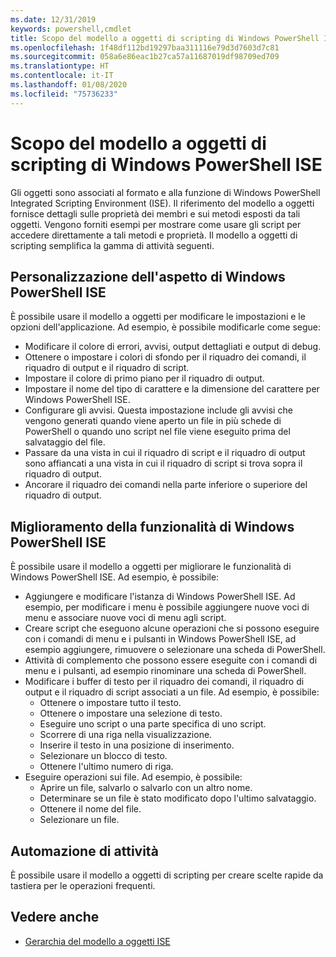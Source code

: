 ```yaml
---
ms.date: 12/31/2019
keywords: powershell,cmdlet
title: Scopo del modello a oggetti di scripting di Windows PowerShell ISE
ms.openlocfilehash: 1f48df112bd19297baa311116e79d3d7603d7c81
ms.sourcegitcommit: 058a6e86eac1b27ca57a11687019df98709ed709
ms.translationtype: HT
ms.contentlocale: it-IT
ms.lasthandoff: 01/08/2020
ms.locfileid: "75736233"
---
```

# <a name="purpose-of-the-windows-powershell-ise-scripting-object-model"></a>Scopo del modello a oggetti di scripting di Windows PowerShell ISE

Gli oggetti sono associati al formato e alla funzione di Windows PowerShell Integrated Scripting Environment (ISE). Il riferimento del modello a oggetti fornisce dettagli sulle proprietà dei membri e sui metodi esposti da tali oggetti. Vengono forniti esempi per mostrare come usare gli script per accedere direttamente a tali metodi e proprietà. Il modello a oggetti di scripting semplifica la gamma di attività seguenti.

## <a name="customizing-the-appearance-of-windows-powershell-ise"></a>Personalizzazione dell'aspetto di Windows PowerShell ISE

È possibile usare il modello a oggetti per modificare le impostazioni e le opzioni dell'applicazione. Ad esempio, è possibile modificarle come segue:

- Modificare il colore di errori, avvisi, output dettagliati e output di debug.
- Ottenere o impostare i colori di sfondo per il riquadro dei comandi, il riquadro di output e il riquadro di script.
- Impostare il colore di primo piano per il riquadro di output.
- Impostare il nome del tipo di carattere e la dimensione del carattere per Windows PowerShell ISE.
- Configurare gli avvisi. Questa impostazione include gli avvisi che vengono generati quando viene aperto un file in più schede di PowerShell o quando uno script nel file viene eseguito prima del salvataggio del file.
- Passare da una vista in cui il riquadro di script e il riquadro di output sono affiancati a una vista in cui il riquadro di script si trova sopra il riquadro di output.
- Ancorare il riquadro dei comandi nella parte inferiore o superiore del riquadro di output.

## <a name="enhancing-the-functionality-of-windows-powershell-ise"></a>Miglioramento della funzionalità di Windows PowerShell ISE

È possibile usare il modello a oggetti per migliorare le funzionalità di Windows PowerShell ISE. Ad esempio, è possibile:

- Aggiungere e modificare l'istanza di Windows PowerShell ISE. Ad esempio, per modificare i menu è possibile aggiungere nuove voci di menu e associare nuove voci di menu agli script.
- Creare script che eseguono alcune operazioni che si possono eseguire con i comandi di menu e i pulsanti in Windows PowerShell ISE, ad esempio aggiungere, rimuovere o selezionare una scheda di PowerShell.
- Attività di complemento che possono essere eseguite con i comandi di menu e i pulsanti, ad esempio rinominare una scheda di PowerShell.
- Modificare i buffer di testo per il riquadro dei comandi, il riquadro di output e il riquadro di script associati a un file. Ad esempio, è possibile:
  - Ottenere o impostare tutto il testo.
  - Ottenere o impostare una selezione di testo.
  - Eseguire uno script o una parte specifica di uno script.
  - Scorrere di una riga nella visualizzazione.
  - Inserire il testo in una posizione di inserimento.
  - Selezionare un blocco di testo.
  - Ottenere l'ultimo numero di riga.
- Eseguire operazioni sui file. Ad esempio, è possibile:
  - Aprire un file, salvarlo o salvarlo con un altro nome.
  - Determinare se un file è stato modificato dopo l'ultimo salvataggio.
  - Ottenere il nome del file.
  - Selezionare un file.

## <a name="automating-tasks"></a>Automazione di attività

È possibile usare il modello a oggetti di scripting per creare scelte rapide da tastiera per le operazioni frequenti.

## <a name="see-also"></a>Vedere anche

- [Gerarchia del modello a oggetti ISE](The-ISE-Object-Model-Hierarchy.md)
